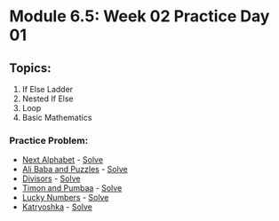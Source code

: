 # Module 6.5: Week 02 Practice Day 01
## Topics:
1. If Else Ladder
2. Nested If Else
3. Loop
4. Basic Mathematics

### Practice Problem:
- [Next Alphabet](https://codeforces.com/group/MWSDmqGsZm/contest/326175/problem/C) - [Solve]()
- [Ali Baba and Puzzles](https://codeforces.com/group/MWSDmqGsZm/contest/326175/problem/D) - [Solve]()
- [Divisors](https://codeforces.com/group/MWSDmqGsZm/contest/219432/problem/K) - [Solve]()
- [Timon and Pumbaa](https://codeforces.com/group/MWSDmqGsZm/contest/326907/problem/A) - [Solve]()
- [Lucky Numbers](https://codeforces.com/group/MWSDmqGsZm/contest/326175/problem/I) - [Solve]()
- [Katryoshka](https://codeforces.com/group/MWSDmqGsZm/contest/326175/problem/G) - [Solve]()